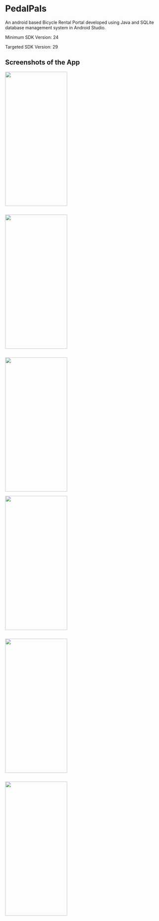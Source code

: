 # PedalPals

An android based Bicycle Rental Portal developed using Java and SQLite database management system in Android Studio.

Minimum SDK Version: 24

Targeted SDK Version: 29


## Screenshots of the App

<img src="https://github.com/sarthak-chakraborty/PedalPals_Android/blob/master/img/1.jpg" width="200" height="433"><pre>       </pre><img src="https://github.com/sarthak-chakraborty/PedalPals_Android/blob/master/img/2.jpg" width="200" height="433"><pre>       </pre><img src="https://github.com/sarthak-chakraborty/PedalPals_Android/blob/master/img/3.jpg" width="200" height="433"> 

<img src="https://github.com/sarthak-chakraborty/PedalPals_Android/blob/master/img/4.jpg" width="200" height="433"><pre>       </pre><img src="https://github.com/sarthak-chakraborty/PedalPals_Android/blob/master/img/5.jpg" width="200" height="433"><pre>       </pre><img src="https://github.com/sarthak-chakraborty/PedalPals_Android/blob/master/img/6.jpg" width="200" height="433">  
